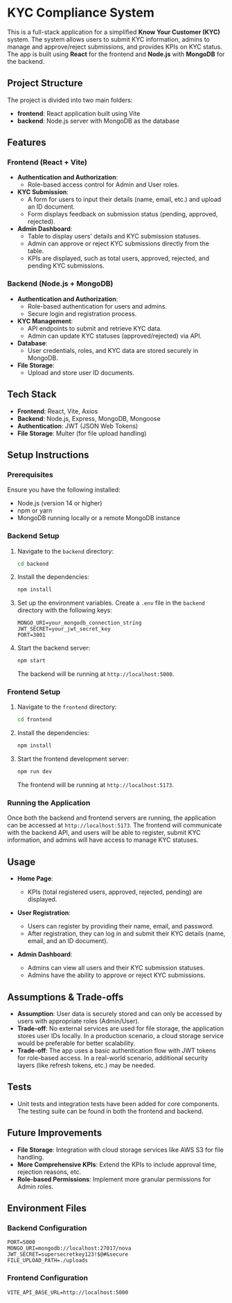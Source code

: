 # KYC Compliance System

This is a full-stack application for a simplified **Know Your Customer (KYC)** system. The system allows users to submit KYC information, admins to manage and approve/reject submissions, and provides KPIs on KYC status. The app is built using **React** for the frontend and **Node.js** with **MongoDB** for the backend.

## Project Structure

The project is divided into two main folders:

- **frontend**: React application built using Vite
- **backend**: Node.js server with MongoDB as the database

## Features

### Frontend (React + Vite)
- **Authentication and Authorization**: 
  - Role-based access control for Admin and User roles.
- **KYC Submission**:
  - A form for users to input their details (name, email, etc.) and upload an ID document.
  - Form displays feedback on submission status (pending, approved, rejected).
- **Admin Dashboard**:
  - Table to display users' details and KYC submission statuses.
  - Admin can approve or reject KYC submissions directly from the table.
  - KPIs are displayed, such as total users, approved, rejected, and pending KYC submissions.

### Backend (Node.js + MongoDB)
- **Authentication and Authorization**:
  - Role-based authentication for users and admins.
  - Secure login and registration process.
- **KYC Management**:
  - API endpoints to submit and retrieve KYC data.
  - Admin can update KYC statuses (approved/rejected) via API.
- **Database**:
  - User credentials, roles, and KYC data are stored securely in MongoDB.
- **File Storage**:
  - Upload and store user ID documents.

## Tech Stack

- **Frontend**: React, Vite, Axios
- **Backend**: Node.js, Express, MongoDB, Mongoose
- **Authentication**: JWT (JSON Web Tokens)
- **File Storage**: Multer (for file upload handling)

## Setup Instructions

### Prerequisites

Ensure you have the following installed:
- Node.js (version 14 or higher)
- npm or yarn
- MongoDB running locally or a remote MongoDB instance

### Backend Setup

1. Navigate to the `backend` directory:

   ```bash
   cd backend
   ```

2. Install the dependencies:

   ```bash
   npm install
   ```

3. Set up the environment variables. Create a `.env` file in the `backend` directory with the following keys:

   ```
   MONGO_URI=your_mongodb_connection_string
   JWT_SECRET=your_jwt_secret_key
   PORT=3001
   ```

4. Start the backend server:

   ```bash
   npm start
   ```

   The backend will be running at `http://localhost:5000`.

### Frontend Setup

1. Navigate to the `frontend` directory:

   ```bash
   cd frontend
   ```

2. Install the dependencies:

   ```bash
   npm install
   ```

3. Start the frontend development server:

   ```bash
   npm run dev
   ```

   The frontend will be running at `http://localhost:5173`.

### Running the Application

Once both the backend and frontend servers are running, the application can be accessed at `http://localhost:5173`. The frontend will communicate with the backend API, and users will be able to register, submit KYC information, and admins will have access to manage KYC statuses.

## Usage
- **Home Page**: 
    - KPIs (total registered users, approved, rejected, pending) are displayed.

- **User Registration**: 
  - Users can register by providing their name, email, and password.
  - After registration, they can log in and submit their KYC details (name, email, and an ID document).
  
- **Admin Dashboard**:
  - Admins can view all users and their KYC submission statuses.
  - Admins have the ability to approve or reject KYC submissions.


## Assumptions & Trade-offs

- **Assumption**: User data is securely stored and can only be accessed by users with appropriate roles (Admin/User).
- **Trade-off**: No external services are used for file storage, the application stores user IDs locally. In a production scenario, a cloud storage service would be preferable for better scalability.
- **Trade-off**: The app uses a basic authentication flow with JWT tokens for role-based access. In a real-world scenario, additional security layers (like refresh tokens, etc.) may be needed.

## Tests

- Unit tests and integration tests have been added for core components. The testing suite can be found in both the frontend and backend.

## Future Improvements

- **File Storage**: Integration with cloud storage services like AWS S3 for file handling.
- **More Comprehensive KPIs**: Extend the KPIs to include approval time, rejection reasons, etc.
- **Role-based Permissions**: Implement more granular permissions for Admin roles.


## Environment Files
### Backend Configuration
```
PORT=5000
MONGO_URI=mongodb://localhost:27017/nova
JWT_SECRET=supersecretkey123!$@#&secure
FILE_UPLOAD_PATH=./uploads
```
### Frontend Configuration
```
VITE_API_BASE_URL=http://localhost:5000
```